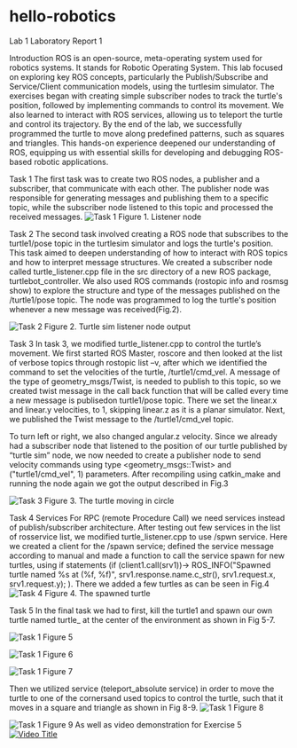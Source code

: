 # hello-robotics
Lab 1
Laboratory Report 1

Introduction
	ROS is an open-source, meta-operating system used for robotics systems. It stands for Robotic Operating System.  This lab focused on exploring key ROS concepts, particularly the Publish/Subscribe and Service/Client communication models, using the turtlesim simulator. The exercises began with creating simple subscriber nodes to track the turtle's position, followed by implementing commands to control its movement. We also learned to interact with ROS services, allowing us to teleport the turtle and control its trajectory.
	By the end of the lab, we successfully programmed the turtle to move along predefined patterns, such as squares and triangles. This hands-on experience deepened our understanding of ROS, equipping us with essential skills for developing and debugging ROS-based robotic applications.

Task 1
The first task was to create two ROS nodes, a publisher and a subscriber, that communicate with each other. The publisher node was responsible for generating messages and publishing them to a specific topic, while the subscriber node listened to this topic and processed the received messages.
![Task 1](https://github.com/asemqr/hello-robotics/blob/images/task1.png)
Figure 1. Listener node

Task 2
The second task involved creating a ROS node that subscribes to the turtle1/pose topic in the turtlesim simulator and logs the turtle's position. This task aimed to deepen understanding of how to interact with ROS topics and how to interpret message structures.
We created a subscriber node called turtle_listener.cpp file in the src directory of a new ROS package, turtlebot_controller. We also used ROS commands (rostopic info and rosmsg show) to explore the structure and type of the messages published on the /turtle1/pose topic. The node was programmed to log the turtle's position whenever a new message was received(Fig.2).

![Task 2](https://github.com/asemqr/hello-robotics/blob/images/task2.png)
Figure 2. Turtle sim listener node output

Task 3
In task 3, we modified  turtle_listener.cpp to control the turtle’s movement. We first started ROS Master, roscore and then looked at the list of verbose topics through rostopic list –v, after which we identified the command to set the velocities of the turtle, /turtle1/cmd_vel.  A message of the type of geometry_msgs/Twist, is needed to publish to this topic, so we created twist message in the call back function that will be called every time a new message is publisedon turtle1/pose topic. There we set the linear.x and linear.y velocities, to 1, skipping linear.z as it is a planar simulator. Next, we published the Twist message to the /turtle1/cmd_vel topic.

To turn left or right, we also changed angular.z velocity. Since we already had a subscriber node that listened to the position of our turtle published by “turtle sim” node, we now needed to create a publisher node to send velocity commands using type <geometry_msgs::Twist>  and ("turtle1/cmd_vel", 1) parameters. 
After recompiling using catkin_make and running the node again we got the output described in Fig.3

![Task 3](https://github.com/asemqr/hello-robotics/blob/images/task3.png)
Figure 3. The turtle moving in circle

Task 4 Services
For RPC (remote Procedure Call) we need services instead of publish/subscriber architecture. After testing out few services in the list of rosservice list, we modified turtle_listener.cpp to use /spwn service.
Here we created a client for the /spawn service; defined the service message according to manual and made a function to call the service spawn for new turtles, using if statements (if (client1.call(srv1))->     ROS_INFO("Spawned turtle named %s at (%f, %f)", srv1.response.name.c_str(), srv1.request.x, srv1.request.y);
). There we added a few turtles as can be seen in Fig.4
![Task 4](https://github.com/asemqr/hello-robotics/blob/images/task4.png)
Figure 4. The spawned turtle

Task 5
In the final task we had to first, kill the turtle1 and spawn our own turtle named turtle_ at the center of the environment as shown in Fig 5-7.

![Task 1](https://github.com/asemqr/hello-robotics/blob/images/task51.png)
Figure 5

![Task 1](https://github.com/asemqr/hello-robotics/blob/images/task52.png)
Figure 6

![Task 1](https://github.com/asemqr/hello-robotics/blob/images/task53.png)
Figure 7

Then we utilized service (teleport_absolute service) in order to move the turtle to one of
the cornersand used topics to control the turtle, such that it moves in a square and triangle as shown in Fig 8-9.
![Task 1](https://github.com/asemqr/hello-robotics/blob/images/task54.jpg)
Figure 8

![Task 1](https://github.com/asemqr/hello-robotics/blob/images/task55.jpg)
Figure 9
As well as video demonstration for Exercise 5
[![Video Title](https://img.youtube.com/vi/aWIM5gjIf8/0.jpg)](https://youtu.be/jaWIM5gjIf8)

